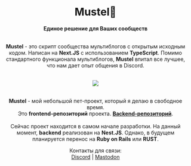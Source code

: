 <div align="center">
  <br>
  <h1>Mustel🌱</h1>
  <strong>Единое решение для Ваших сообществ</strong>
  <br/>
  <br/>
   <p align="center">
   <strong>Mustel</strong> - это скрипт сообщества мультиблогов с открытым исходным кодом. Написан на <strong>Next.JS</strong> с использованием <strong>TypeScript</strong>. Помимо стандартного функционала мультиблогов, <strong>Mustel</strong> впитал все лучшее, что нам дает опыт общения в Discord.
  </p>
  <br/>
  <img src="https://cdn.discordapp.com/attachments/625424257672937472/1173345925603807324/firsttest.png?ex=65639e8c&is=6551298c&hm=aae86fc0dfce8dcd6dff56e660a2760b529e717c1f63b2a0e0b1ee0bc53f92ab&">
  <br/>
  <br/>
  <p align="center">
  <strong>Mustel</strong> - мой небольшой пет-проект, который я делаю в свободное время.
   <br/>
   Это <strong>frontend-репозиторий</strong> проекта. <strong><a href='https://github.com/nimscore/mustel'>Backend-репозиторий</a></strong>.
   <br/>
   <br/>
   Сейчас проект находится в самом начале разработки. На данный момент, <strong>backend</strong> реализован на <strong>Nest.JS</strong>. Однако, в будущем планируется перенос на <strong>Ruby on Rails</strong> или <strong>RUST</strong>.
  </p>
  <p align="center">
  Контакты для связи:
  <br/>
  <a href='https://discord.com/users/.nims/'>Discord</a> | <a href='https://sudoers.pro/@nims'>Mastodon</a>
  </p>
</div>
<br>
